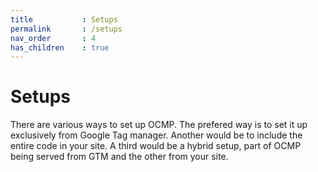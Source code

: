 ```yaml
---
title			: Setups
permalink		: /setups
nav_order		: 4
has_children	: true
---
```


# Setups

There are various ways to set up OCMP. The prefered way is to set it up exclusively from Google Tag manager. Another would be to include the entire code in your site. A third would be a hybrid setup, part of OCMP being served from GTM and the other from your site.
